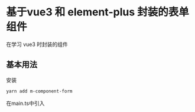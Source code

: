 # 基于vue3 和 element-plus 封装的表单组件

在学习 vue3 时封装的组件



## 基本用法

安装

```bash
yarn add m-component-form
```



在main.ts中引入

```typescript
```




